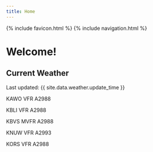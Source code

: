 ```yaml
---
title: Home
---
```

{% include favicon.html %}
{% include navigation.html %}
# Welcome!

## Current Weather

Last updated: {{ site.data.weather.update_time }}

KAWO VFR A2988

KBLI VFR A2988

KBVS MVFR A2988

KNUW VFR A2993

KORS VFR A2988



